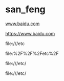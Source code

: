 # san_feng


www.baidu.com

https://www.baidu.com

file:///etc

file:%2F%2F%2Fetc%2F

file:\/\/\/etc\/

file:///etc/


